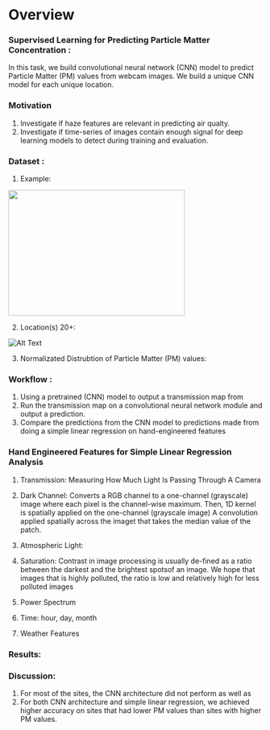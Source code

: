 # Overview


### Supervised Learning for Predicting Particle Matter Concentration :
In this task, we build convolutional neural network (CNN) model to predict Particle Matter (PM) values from webcam images. We build a unique CNN model for each unique location.

### Motivation
1) Investigate if haze features are relevant in predicting air qualty.
2) Investigate if time-series of images contain enough signal for deep learning models to detect during training and evaluation.

### Dataset :

1) Example:

<img src="https://github.com/cemanuel/air_pollution/blob/master/dataset_examples.png" width="350" height="250">

2) Location(s) 20+:

![Alt Text](https://github.com/cemanuel/air_pollution/blob/master/dataset_locations.png)

3) Normalizated Distrubtion of Particle Matter (PM) values:




### Workflow :
1) Using a pretrained (CNN) model to output a transmission map from
2) Run the transmission map on a convolutional neural network module and output a prediction.
3) Compare the predictions from the CNN model to predictions made from doing a simple linear regression on hand-engineered features

### Hand Engineered Features for Simple Linear Regression Analysis
1) Transmission: Measuring How Much Light Is Passing Through A Camera

2) Dark Channel: Converts a RGB channel to a one-channel (grayscale) image where each pixel is the channel-wise maximum. Then, 1D kernel is spatially applied on the one-channel (grayscale image) A convolution applied spatially across the imaget that takes the median value of the patch.

3) Atmospheric Light: 

4) Saturation: Contrast in image processing is usually de-fined as a ratio between the darkest and the brightest spotsof an image. We hope that images that is highly polluted, the ratio is low  and relatively high for less polluted images

5) Power Spectrum

6) Time: hour, day, month

7) Weather Features


### Results:


### Discussion:
1) For most of the sites, the CNN architecture did not perform as well as
2) For both CNN architecture and simple linear regression, we achieved higher accuracy on sites that had lower PM values than sites with higher PM values.
